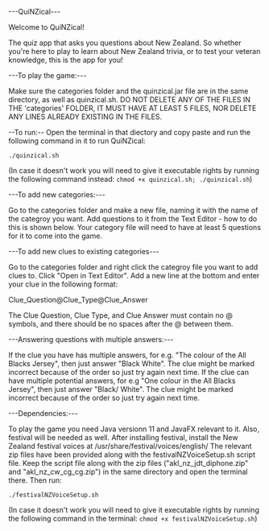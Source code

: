 ---QuiNZical---


Welcome to QuiNZical!

The quiz app that asks you questions about New Zealand.
So whether you're here to play to learn about New Zealand trivia, or to test your veteran knowledge, this is the app for you!


---To play the game:---

Make sure the categories folder and the quinzical.jar file are in the same directory, as well as quinzical.sh.
DO NOT DELETE ANY OF THE FILES IN THE 'categories' FOLDER, IT MUST HAVE AT LEAST 5 FILES, NOR DELETE ANY LINES ALREADY EXISTING IN THE FILES.

--To run:--
Open the terminal in that diectory and copy paste and run the following command in it to run QuiNZical:


`./quinzical.sh`


(In case it doesn't work you will need to give it executable rights by running the following command instead: `chmod +x quinzical.sh; ./quinzical.sh`)

---To add new categories:---

Go to the categories folder and make a new file, naming it with the name of the categroy you want.
Add questions to it from the Text Editor - how to do this is shown below.
Your category file will need to have at least 5 questions for it to come into the game.


---To add new clues to existing categories---

Go to the categories folder and right click the categroy file you want to add clues to.
Click "Open in Text Editor".
Add a new line at the bottom and enter your clue in the following format:

Clue_Question@Clue_Type@Clue_Answer

The Clue Question, Clue Type, and Clue Answer must contain no @ symbols, and there should be no spaces after the @ between them.


---Answering questions with multiple answers:---

If the clue you have has multiple answers, for e.g. "The colour of the All Blacks Jersey", then just answer "Black White".
The clue might be marked incorrect because of the order so just try again next time.
If the clue can have multiple potential answers, for e.g "One colour in the All Blacks Jersey", then just answer "Black/ White".
The clue might be marked incorrect because of the order so just try again next time.


---Dependencies:---

To play the game you need Java versionn 11 and JavaFX relevant to it.
Also, festival will be needed as well. After installing festival, install the New Zealand festival voices at /usr/share/festival/voices/english/
The relevant zip files have been provided along with the festivalNZVoiceSetup.sh script file.
Keep the script file along with the zip files ("akl_nz_jdt_diphone.zip" and "akl_nz_cw_cg_cg.zip") in the same directory and open the terminal there. Then run:


`./festivalNZVoiceSetup.sh`


(In case it doesn't work you will need to give it executable rights by running the following command in the terminal: `chmod +x festivalNZVoiceSetup.sh`)

